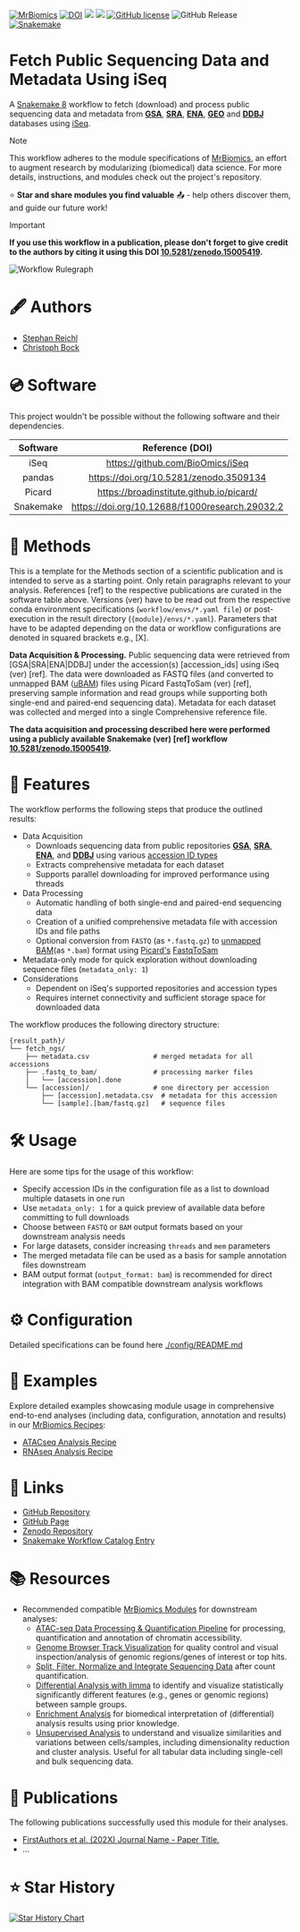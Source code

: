 [![MrBiomics](https://img.shields.io/badge/MrBiomics-red)](https://github.com/epigen/MrBiomics/)
[![DOI](https://zenodo.org/badge/943940069.svg)](https://doi.org/10.5281/zenodo.15005419)
[![](https://tokei.rs/b1/github/epigen/fetch_ngs?category=code)]() 
[![](https://tokei.rs/b1/github/epigen/fetch_ngs?category=files)]()
[![GitHub license](https://img.shields.io/github/license/epigen/fetch_ngs)](https://github.com/epigen/fetch_ngs/blob/main/LICENSE)
![GitHub Release](https://img.shields.io/github/v/release/epigen/fetch_ngs)
[![Snakemake](https://img.shields.io/badge/Snakemake->=8.20.1-green)](https://snakemake.readthedocs.io/en/stable/)

# Fetch Public Sequencing Data and Metadata Using iSeq
A [Snakemake 8](https://snakemake.readthedocs.io/en/stable/) workflow to fetch (download) and process public sequencing data and metadata from **[GSA](https://ngdc.cncb.ac.cn/gsa/)**, **[SRA](https://www.ncbi.nlm.nih.gov/sra/)**, **[ENA](https://www.ebi.ac.uk/ena/)**, **[GEO](https://www.ncbi.nlm.nih.gov/geo/)** and **[DDBJ](https://www.ddbj.nig.ac.jp/)** databases using [iSeq](https://github.com/BioOmics/iSeq).

> [!NOTE]  
> This workflow adheres to the module specifications of [MrBiomics](https://github.com/epigen/MrBiomics), an effort to augment research by modularizing (biomedical) data science. For more details, instructions, and modules check out the project's repository.
>
> ⭐️ **Star and share modules you find valuable** 📤 - help others discover them, and guide our future work!

> [!IMPORTANT]  
> **If you use this workflow in a publication, please don't forget to give credit to the authors by citing it using this DOI [10.5281/zenodo.15005419](https://doi.org/10.5281/zenodo.15005419).**

![Workflow Rulegraph](./workflow/dags/rulegraph.svg)

# 🖋️ Authors
- [Stephan Reichl](https://github.com/sreichl)
- [Christoph Bock](https://github.com/chrbock)


# 💿 Software
This project wouldn't be possible without the following software and their dependencies.

| Software | Reference (DOI) |
| :---: | :---: |
| iSeq | https://github.com/BioOmics/iSeq |
| pandas         | https://doi.org/10.5281/zenodo.3509134            |
| Picard | https://broadinstitute.github.io/picard/ |
| Snakemake | https://doi.org/10.12688/f1000research.29032.2 |


# 🔬 Methods
This is a template for the Methods section of a scientific publication and is intended to serve as a starting point. Only retain paragraphs relevant to your analysis. References [ref] to the respective publications are curated in the software table above. Versions (ver) have to be read out from the respective conda environment specifications (`workflow/envs/*.yaml file`) or post-execution in the result directory (`{module}/envs/*.yaml`). Parameters that have to be adapted depending on the data or workflow configurations are denoted in squared brackets e.g., [X].

__Data Acquisition & Processing.__ Public sequencing data were retrieved from [GSA|SRA|ENA|DDBJ] under the accession(s) [accession_ids] using iSeq (ver) [ref]. The data were downloaded as FASTQ files (and converted to unmapped BAM ([uBAM](https://gatk.broadinstitute.org/hc/en-us/articles/360035532132-uBAM-Unmapped-BAM-Format)) files using Picard FastqToSam (ver) [ref], preserving sample information and read groups while supporting both single-end and paired-end sequencing data).  Metadata for each dataset was collected and merged into a single Comprehensive reference file.

**The data acquisition and processing described here were performed using a publicly available Snakemake (ver) [ref] workflow [10.5281/zenodo.15005419](https://doi.org/10.5281/zenodo.15005419).**

# 🚀 Features
The workflow performs the following steps that produce the outlined results:

- Data Acquisition
  - Downloads sequencing data from public repositories **[GSA](https://ngdc.cncb.ac.cn/gsa/)**, **[SRA](https://www.ncbi.nlm.nih.gov/sra/)**, **[ENA](https://www.ebi.ac.uk/ena/)**, and **[DDBJ](https://www.ddbj.nig.ac.jp/)** using various [accession ID types](https://github.com/BioOmics/iSeq/blob/main/README.md#1--i---input)
  - Extracts comprehensive metadata for each dataset
  - Supports parallel downloading for improved performance using threads
- Data Processing
  - Automatic handling of both single-end and paired-end sequencing data
  - Creation of a unified comprehensive metadata file with accession IDs and file paths
  - Optional conversion from `FASTQ` (as `*.fastq.gz`) to [unmapped BAM](https://gatk.broadinstitute.org/hc/en-us/articles/360035532132-uBAM-Unmapped-BAM-Format)(as `*.bam`) format using [Picard's](https://broadinstitute.github.io/picard/) [FastqToSam](https://gatk.broadinstitute.org/hc/en-us/articles/360036351132-FastqToSam-Picard)
- Metadata-only mode for quick exploration without downloading sequence files (`metadata_only: 1`)
- Considerations
  - Dependent on iSeq's supported repositories and accession types
  - Requires internet connectivity and sufficient storage space for downloaded data

The workflow produces the following directory structure:

```
{result_path}/
└── fetch_ngs/
    ├── metadata.csv                # merged metadata for all accessions
    ├── .fastq_to_bam/              # processing marker files
    │   └── [accession].done
    └── [accession]/                # one directory per accession
        ├── [accession].metadata.csv  # metadata for this accession
        └── [sample].[bam/fastq.gz]   # sequence files
```

# 🛠️ Usage
Here are some tips for the usage of this workflow:
- Specify accession IDs in the configuration file as a list to download multiple datasets in one run
- Use `metadata_only: 1` for a quick preview of available data before committing to full downloads
- Choose between `FASTQ` or `BAM` output formats based on your downstream analysis needs
- For large datasets, consider increasing `threads` and `mem` parameters
- The merged metadata file can be used as a basis for sample annotation files downstream
- BAM output format (`output_format: bam`) is recommended for direct integration with BAM compatible downstream analysis workflows

# ⚙️ Configuration
Detailed specifications can be found here [./config/README.md](./config/README.md)

# 📖 Examples
 Explore detailed examples showcasing module usage in comprehensive end-to-end analyses (including data, configuration, annotation and results) in our [MrBiomics Recipes](https://github.com/epigen/MrBiomics?tab=readme-ov-file#-recipes):
- [ATACseq Analysis Recipe](https://github.com/epigen/MrBiomics/wiki/ATACseq-Analysis-Recipe)
- [RNAseq Analysis Recipe](https://github.com/epigen/MrBiomics/wiki/RNAseq-Analysis-Recipe)

# 🔗 Links
- [GitHub Repository](https://github.com/epigen/fetch_ngs/)
- [GitHub Page](https://epigen.github.io/fetch_ngs/)
- [Zenodo Repository](https://doi.org/10.5281/zenodo.15005419)
- [Snakemake Workflow Catalog Entry](https://snakemake.github.io/snakemake-workflow-catalog?usage=epigen/fetch_ngs)

# 📚 Resources
- Recommended compatible [MrBiomics Modules](https://github.com/epigen/MrBiomics/#-modules) for downstream analyses:
  - [ATAC-seq Data Processing & Quantification Pipeline](https://github.com/epigen/atacseq_pipeline) for processing, quantification and annotation of chromatin accessibility.
  - [Genome Browser Track Visualization](https://github.com/epigen/genome_tracks/) for quality control and visual inspection/analysis of genomic regions/genes of interest or top hits.
  - [<ins>Sp</ins>lit, F<ins>ilter</ins>, Norma<ins>lize</ins> and <ins>Integrate</ins> Sequencing Data](https://github.com/epigen/spilterlize_integrate/) after count quantification.
  - [Differential Analysis with limma](https://github.com/epigen/dea_limma) to identify and visualize statistically significantly different features (e.g., genes or genomic regions) between sample groups.
  - [Enrichment Analysis](https://github.com/epigen/enrichment_analysis) for biomedical interpretation of (differential) analysis results using prior knowledge.
  - [Unsupervised Analysis](https://github.com/epigen/unsupervised_analysis) to understand and visualize similarities and variations between cells/samples, including dimensionality reduction and cluster analysis. Useful for all tabular data including single-cell and bulk sequencing data.


# 📑 Publications
The following publications successfully used this module for their analyses.
- [FirstAuthors et al. (202X) Journal Name - Paper Title.](https://doi.org/10.XXX/XXXX)
- ...

# ⭐ Star History

[![Star History Chart](https://api.star-history.com/svg?repos=epigen/fetch_ngs&type=Date)](https://star-history.com/#epigen/fetch_ngs&Date)

